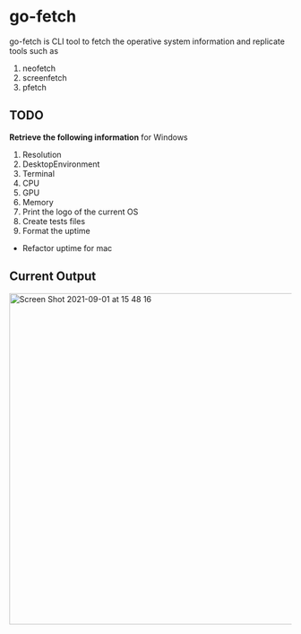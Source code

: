 # go-fetch
go-fetch is CLI tool to fetch the operative system information and replicate tools such as
1. neofetch
2. screenfetch
3. pfetch

## TODO
**Retrieve the following information** for Windows
1. Resolution
2. DesktopEnvironment
3. Terminal
4. CPU
5. GPU
6. Memory
7. Print the logo of the current OS
8. Create tests files
9. Format  the uptime

- Refactor uptime for mac


## Current Output
<img width="591" alt="Screen Shot 2021-09-01 at 15 48 16" src="https://user-images.githubusercontent.com/34588445/131742993-089a029a-ad81-4bbf-b79a-709805e5ff2f.png">



